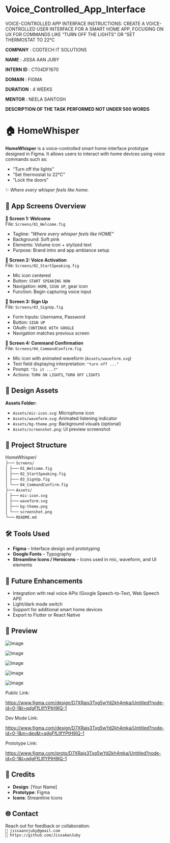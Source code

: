 # Voice_Controlled_App_Interface
VOICE-CONTROLLED APP INTERFACE
INSTRUCTIONS: 
CREATE A VOICE-CONTROLLED USER INTERFACE FOR A SMART HOME APP, FOCUSING ON UX FOR COMMANDS LIKE “TURN OFF THE LIGHTS” OR “SET THERMOSTAT TO 22°C

**COMPANY** : CODTECH IT SOLUTIONS

**NAME** : JISSA AAN JUBY

**INTERN ID** : CT04DF1670

**DOMAIN** : FIGMA

**DURATION** : 4 WEEKS

**MENTOR** : NEELA SANTOSH

**DESCRIPTION OF THE TASK PERFORMED NOT UNDER 500 WORDS**

# 🏠 HomeWhisper

**HomeWhisper** is a voice-controlled smart home interface prototype designed in Figma. It allows users to interact with home devices using voice commands such as:

- “Turn off the lights”
- “Set thermostat to 22°C”
- “Lock the doors”

✨ *Where every whisper feels like home.*

## 📱 App Screens Overview

**📌 Screen 1: Welcome**  
File: `Screens/01_Welcome.fig`  
- Tagline: *"Where every whisper feels like HOME"*
- Background: Soft pink
- Elements: Volume icon + stylized text
- Purpose: Brand intro and app ambiance setup

**📌 Screen 2: Voice Activation**  
File: `Screens/02_StartSpeaking.fig`  
- Mic icon centered
- Button: `START SPEAKING NOW`
- Navigation: `HOME`, `SIGN UP`, gear icon
- Function: Begin capturing voice input

**📌 Screen 3: Sign Up**  
File: `Screens/03_SignUp.fig`  
- Form Inputs: Username, Password
- Button: `SIGN UP`
- OAuth: `CONTINUE WITH GOOGLE`
- Navigation matches previous screen

**📌 Screen 4: Command Confirmation**  
File: `Screens/04_CommandConfirm.fig`  
- Mic icon with animated waveform (`Assets/waveform.svg`)
- Text field displaying interpretation: `"turn off ..."`
- Prompt: `"Is it ...?"`
- Actions: `TURN ON LIGHTS`, `TURN OFF LIGHTS`

## 🎨 Design Assets

**Assets Folder:**  
- `Assets/mic-icon.svg`: Microphone icon  
- `Assets/waveform.svg`: Animated listening indicator  
- `Assets/bg-theme.png`: Background visuals (optional)  
- `Assets/screenshot.png`: UI preview screenshot

## 📁 Project Structure

HomeWhisper/  
├── `Screens/`  
│   ├── `01_Welcome.fig`  
│   ├── `02_StartSpeaking.fig`  
│   ├── `03_SignUp.fig`  
│   └── `04_CommandConfirm.fig`  
├── `Assets/`  
│   ├── `mic-icon.svg`  
│   ├── `waveform.svg`  
│   ├── `bg-theme.png`  
│   └── `screenshot.png`  
└── `README.md`

## 🛠️ Tools Used

- **Figma** – Interface design and prototyping  
- **Google Fonts** – Typography  
- **Streamline Icons / Heroicons** – Icons used in mic, waveform, and UI elements  

## 🚀 Future Enhancements

- Integration with real voice APIs (Google Speech-to-Text, Web Speech API)  
- Light/dark mode switch  
- Support for additional smart home devices  
- Export to Flutter or React Native

## 📸 Preview

![Image](https://github.com/user-attachments/assets/ad6b9bfd-5d0c-4337-b1fc-6c91731cbac9)

![Image](https://github.com/user-attachments/assets/fbeacb61-65f3-4be3-a432-d41acee2b6df)

![Image](https://github.com/user-attachments/assets/07105d7e-0fdc-4f2e-9ec0-4e6c869bd093)

![Image](https://github.com/user-attachments/assets/8749c59f-cac7-47df-afda-249df7878576)

![Image](https://github.com/user-attachments/assets/38848d1f-5a8d-4f88-9676-a10c81b0b3e8)

Public Link:

https://www.figma.com/design/D7XRajs3Txg5wYd2kh4mka/Untitled?node-id=0-1&t=qdgFfLllfYPtH9IQ-1

Dev Mode Link:

https://www.figma.com/design/D7XRajs3Txg5wYd2kh4mka/Untitled?node-id=0-1&m=dev&t=qdgFfLllfYPtH9IQ-1

Prototype Link:

https://www.figma.com/proto/D7XRajs3Txg5wYd2kh4mka/Untitled?node-id=0-1&t=qdgFfLllfYPtH9IQ-1


## 🙌 Credits

- **Design**: [Your Name]  
- **Prototype**: Figma  
- **Icons**: Streamline Icons

## 🌐 Contact

Reach out for feedback or collaboration:  
`📧 jissaannjuby@gmail.com`  
`🔗 https://github.com/JissaAanJuby`


